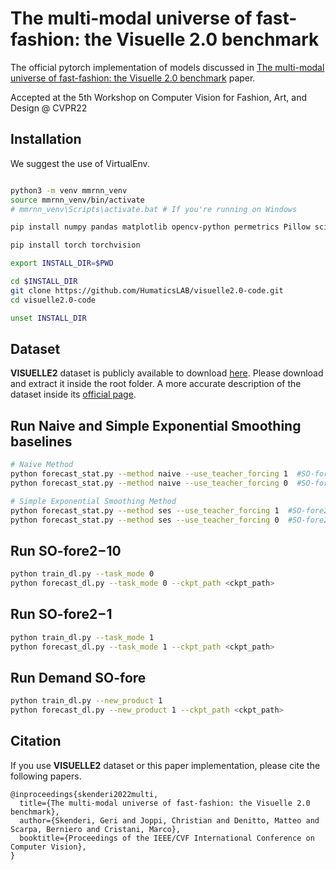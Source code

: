 # The multi-modal universe of fast-fashion: the Visuelle 2.0 benchmark

The official pytorch implementation of models discussed in [The multi-modal universe of fast-fashion: the Visuelle 2.0 benchmark](https://arxiv.org/abs/2204.06972v1)
paper.

Accepted at the 5th Workshop on Computer Vision for Fashion, Art, and Design @ CVPR22

## Installation

We suggest the use of VirtualEnv.

```bash

python3 -m venv mmrnn_venv
source mmrnn_venv/bin/activate
# mmrnn_venv\Scripts\activate.bat # If you're running on Windows

pip install numpy pandas matplotlib opencv-python permetrics Pillow scikit-image scikit-learn scipy tqdm transformers fairseq wandb

pip install torch torchvision

export INSTALL_DIR=$PWD

cd $INSTALL_DIR
git clone https://github.com/HumaticsLAB/visuelle2.0-code.git
cd visuelle2.0-code

unset INSTALL_DIR
```
## Dataset

**VISUELLE2** dataset is publicly available to download [here](https://forms.gle/8Sk431AsEgCot9Kv5). Please download and extract it inside the root folder. A more accurate description of the dataset inside its [official page](https://humaticslab.github.io/forecasting/visuelle).  

## Run Naive and Simple Exponential Smoothing baselines

```bash
# Naive Method
python forecast_stat.py --method naive --use_teacher_forcing 1  #SO-fore2−1
python forecast_stat.py --method naive --use_teacher_forcing 0  #SO-fore2−10

# Simple Exponential Smoothing Method
python forecast_stat.py --method ses --use_teacher_forcing 1  #SO-fore2−1
python forecast_stat.py --method ses --use_teacher_forcing 0  #SO-fore2−10
```
## Run SO-fore2−10

```bash
python train_dl.py --task_mode 0
python forecast_dl.py --task_mode 0 --ckpt_path <ckpt_path>
```
## Run SO-fore2−1
```bash
python train_dl.py --task_mode 1
python forecast_dl.py --task_mode 1 --ckpt_path <ckpt_path>
```
## Run Demand SO-fore
```bash
python train_dl.py --new_product 1
python forecast_dl.py --new_product 1 --ckpt_path <ckpt_path>
```

## Citation
If you use **VISUELLE2** dataset or this paper implementation, please cite the following papers.

```
@inproceedings{skenderi2022multi,
  title={The multi-modal universe of fast-fashion: the Visuelle 2.0 benchmark},
  author={Skenderi, Geri and Joppi, Christian and Denitto, Matteo and Scarpa, Berniero and Cristani, Marco},
  booktitle={Proceedings of the IEEE/CVF International Conference on Computer Vision},
}
```

